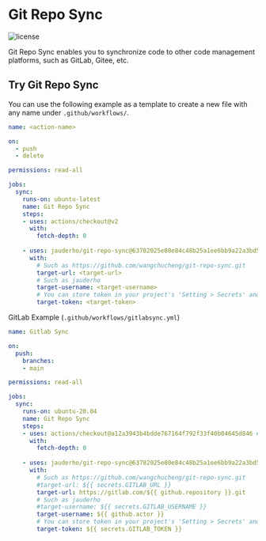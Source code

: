 # Git Repo Sync

![license](https://img.shields.io/github/license/jauderho/git-repo-sync)

Git Repo Sync enables you to synchronize code to other code management platforms, such as GitLab, Gitee, etc.

## Try Git Repo Sync

You can use the following example as a template to create a new file with any name under `.github/workflows/`.

```yaml
name: <action-name>

on: 
  - push
  - delete

permissions: read-all

jobs:
  sync:
    runs-on: ubuntu-latest
    name: Git Repo Sync
    steps:
    - uses: actions/checkout@v2
      with:
        fetch-depth: 0
        
    - uses: jauderho/git-repo-sync@63782025e80e84c48b25a1ee6bb9a22a3bd570d3
      with:
        # Such as https://github.com/wangchucheng/git-repo-sync.git
        target-url: <target-url>
        # Such as jauderho
        target-username: <target-username>
        # You can store token in your project's 'Setting > Secrets' and reference the name here. Such as ${{ secrets.ACCESS_TOKEN }}
        target-token: <target-token>
```

GitLab Example (`.github/workflows/gitlabsync.yml`)

```yaml
name: Gitlab Sync

on:
  push:
    branches:
    - main

permissions: read-all

jobs:
  sync:
    runs-on: ubuntu-20.04
    name: Git Repo Sync
    steps:      
    - uses: actions/checkout@a12a3943b4bdde767164f792f33f40b04645d846 # v2
      with:
        fetch-depth: 0
        
    - uses: jauderho/git-repo-sync@63782025e80e84c48b25a1ee6bb9a22a3bd570d3 # v0.1.0
      with:
        # Such as https://github.com/wangchucheng/git-repo-sync.git
        #target-url: ${{ secrets.GITLAB_URL }}
        target-url: https://gitlab.com/${{ github.repository }}.git
        # Such as jauderho
        #target-username: ${{ secrets.GITLAB_USERNAME }}
        target-username: ${{ github.actor }}
        # You can store token in your project's 'Setting > Secrets' and reference the name here. Such as ${{ secrets.ACCESS_TOKEN }}
        target-token: ${{ secrets.GITLAB_TOKEN }}
```
